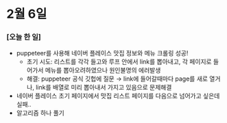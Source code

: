 # 2월 6일

### [오늘 한 일]



- puppeteer를 사용해 네이버 플레이스 맛집 정보와 메뉴 크롤링 성공!
  - 초기 시도: 리스트를 각각 들고와 루프 안에서 link를 뽑아내고, 각 페이지로 들어가서 메뉴를 뽑아오려하였으나 원인불명의 에러발생
  - 해결: puppeteer 공식 깃헙에 질문 → link에 들어갈때마다 page를 새로 열거나, link를 배열로 미리 뽑아내서 가지고 있음으로 문제해결
- 네이버 플레이스 초기 페이지에서 맛집 리스트 페이지를 다음으로 넘어가고 싶은데 실패..
- 알고리즘 하나 풀기

###### 